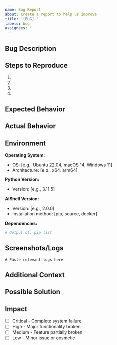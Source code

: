 ```yaml
---
name: Bug Report
about: Create a report to help us improve
title: '[BUG] '
labels: bug
assignees: ''
---
```


## Bug Description

<!-- A clear and concise description of what the bug is -->

## Steps to Reproduce

1.
2.
3.
4.

## Expected Behavior

<!-- A clear and concise description of what you expected to happen -->

## Actual Behavior

<!-- A clear and concise description of what actually happened -->

## Environment

**Operating System:**
- OS: [e.g., Ubuntu 22.04, macOS 14, Windows 11]
- Architecture: [e.g., x64, arm64]

**Python Version:**
- Version: [e.g., 3.11.5]

**AIShell Version:**
- Version: [e.g., 2.0.0]
- Installation method: [pip, source, docker]

**Dependencies:**
```bash
# Output of: pip list
```

## Screenshots/Logs

<!-- If applicable, add screenshots or logs to help explain your problem -->

```
# Paste relevant logs here
```

## Additional Context

<!-- Add any other context about the problem here -->

## Possible Solution

<!-- If you have suggestions on how to fix the bug, please describe them here -->

## Impact

- [ ] Critical - Complete system failure
- [ ] High - Major functionality broken
- [ ] Medium - Feature partially broken
- [ ] Low - Minor issue or cosmetic
